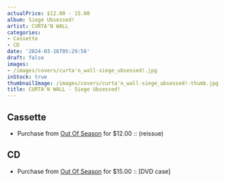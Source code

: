 ```yaml
---
actualPrice: $12.00 - 15.00
album: Siege Ubsessed!
artist: CURTA'N WALL
categories:
- Cassette
- CD
date: '2024-03-16T05:29:56'
draft: false
images:
- /images/covers/curta'n_wall-siege_ubsessed!.jpg
inStock: true
thumbnailImage: /images/covers/curta'n_wall-siege_ubsessed!-thumb.jpg
title: CURTA'N WALL - Siege Ubsessed!
---
```


## Cassette
* Purchase from [Out Of Season](https://www.outofseasonlabel.com/products/curtan-wall-siege-ubsessed-cassette-tape-reissue) for $12.00 :: (reissue)
## CD
* Purchase from [Out Of Season](https://www.outofseasonlabel.com/products/curtan-wall-siege-ubsessed-cd) for $15.00 :: [DVD case]
